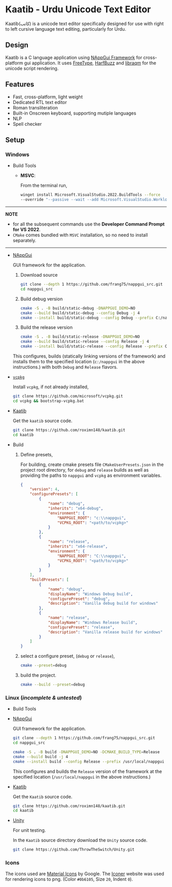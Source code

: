 # Kaatib - Urdu Unicode Text Editor

Kaatib(کاتب) is a unicode text editor specifically designed for use with
right to left cursive language text editing, particularly for Urdu.

## Design
Kaatib is a C language application using
[NAppGui Framework](https://nappgui.com/)
for cross-platform gui application. It uses
[FreeType](https://freetype.org/),
[HarfBuzz](https://github.com/harfbuzz/harfbuzz) and
[libraqm](https://github.com/HOST-Oman/libraqm)
for the unicode script rendering.

## Features
* Fast, cross-platform, light weight
* Dedicated RTL text editor
* Roman transliteration
* Built-in Onscreen keyboard, supporting mutiple languages
* NLP
* Spell checker

## Setup
### Windows
* Build Tools
  * **MSVC**:  

    From the terminal run,
    ```sh
    winget install Microsoft.VisualStudio.2022.BuildTools --force
    --override "--passive --wait --add Microsoft.VisualStudio.Workload.VCTools;includeRecommended"
    ```
--------------------------------------------------------------------------------
**NOTE**

* for all the subsequent commands use the **Developer Command Prompt for VS 2022**.
* `CMake` comes bundled with `MSVC` installation, so no need to install separately.

--------------------------------------------------------------------------------

* [NAppGui](https://nappgui.com/en/guide/build.html)

    GUI framework for the application.

    1. Download source
        ```sh
        git clone --depth 1 https://github.com/frang75/nappgui_src.git
        cd nappgui_src
        ```

    2. Build debug version
        ```sh
        cmake -S . -B build/static-debug -DNAPPGUI_DEMO=NO
        cmake --build build/static-debug --config Debug -j 4
        cmake --install build/static-debug --config Debug --prefix C:/nappgui/static-debug
        ```

    3. Build the release version
        ```sh
        cmake -S . -B build/static-release -DNAPPGUI_DEMO=NO
        cmake --build build/static-release --config Release -j 4
        cmake --install build/static-release --config Release --prefix C:/nappgui/static-release
        ```

    This configures, builds (statically linking versions of the framework) and
    installs them to the specified location (`c:/nappgui` in the above 
    instructions.) with both `Debug` and `Release` flavors.

* [`vcpkg`](https://vcpkg.io/)

    Install `vcpkg`, if not already installed,
    ```sh
    git clone https://github.com/microsoft/vcpkg.git
    cd vcpkg && bootstrap-vcpkg.bat
    ```

* [Kaatib](https://github.com/roximn148/kaatib)
    
    Get the `kaatib` source code.
    ```sh
    git clone https://github.com/roximn148/kaatib.git
    cd kaatib
    ```

* Build

    1. Define presets,
   
        For building, create cmake presets file `CMakeUserPresets.json` in the 
        project root directory, for `debug` and `release` builds as well as 
        providing the paths to `nappgui` and `vcpkg` as environment variables.
        ```json
        {
            "version": 4,
            "configurePresets": [
                {
                    "name": "debug",
                    "inherits": "x64-debug",
                    "environment": {
                        "NAPPGUI_ROOT": "c:\\nappgui",
                        "VCPKG_ROOT": "<path/to/vcpkg>"
                    }
                },
                {
                    "name": "release",
                    "inherits": "x64-release",
                    "environment": {
                        "NAPPGUI_ROOT": "C:\\nappgui",
                        "VCPKG_ROOT": "<path/to/vcpkg>"
                    }
                }
            ],
            "buildPresets": [
                {
                    "name": "debug",
                    "displayName": "Windows Debug build",
                    "configurePreset": "debug",
                    "description": "Vanilla debug build for windows"
                },
                {
                    "name": "release",
                    "displayName": "Windows Release build",
                    "configurePreset": "release",
                    "description": "Vanilla release build for windows"
                }
            ]
        }
        ```

    2. select a configure preset, (`debug` or `release`),

        ```sh
        cmake --preset=debug
        ```
    
    3. build the project.

        ```sh
        cmake --build --preset=debug
        ```

### Linux (_incomplete & untested_)
* Build Tools

* [NAppGui](https://nappgui.com/en/guide/build.html)

    GUI framework for the application.

    ```sh
    git clone --depth 1 https://github.com/frang75/nappgui_src.git
    cd nappgui_src

    cmake -S . -B build -DNAPPGUI_DEMO=NO -DCMAKE_BUILD_TYPE=Release
    cmake --build build -j 4
    cmake --install build --config Release --prefix /usr/local/nappgui
    ```

    This configures and builds the `Release` version of the framework at the 
    specified location (`/usr/local/nappgui` in the above instructions.)

* [Kaatib](https://github.com/roximn148/kaatib)
    
    Get the `Kaatib` source code.
    ```sh
    git clone https://github.com/roximn148/kaatib.git
    cd kaatib
    ```

* [Unity](https://github.com/ThrowTheSwitch/Unity)

    For unit testing.
    
    In the `Kaatib` source directory download the `Unity` source code.

    ```sh
    git clone https://github.com/ThrowTheSwitch/Unity.git
    ```


### Icons
The icons used are [Material Icons](https://fonts.google.com/icons) by Google.
The [Iconer](https://iconer.app/material/) website was used for rendering icons
to png. (Color `#0b6105`, Size `20`, Indent `0`).
